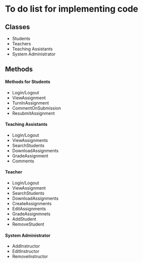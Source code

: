 # To do list for implementing code

## Classes
* Students
* Teachers
* Teaching Assistants
* System Administrator



## Methods

#### Methods for Students
* Login/Logout
* ViewAssignment
* TurnInAssignment
* CommentOnSubmission
* ResubmitAssignment

#### Teaching Assistants
* Login/Logout
* ViewAssignments
* SearchStudents
* DownloadAssignments
* GradeAssignment
* Comments


#### Teacher
* Login/Logout
* ViewAssignment
* SearchStudents
* DownloadAssignments
* CreateAssignments
* EditAssignments
* GradeAssignmnets
* AddStudent
* RemoveStudent 

#### System Administrator
* AddInstructor
* EditInstructor
* RemoveInstructor